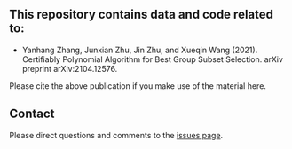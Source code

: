 ## This repository contains data and code related to:

 - Yanhang Zhang, Junxian Zhu, Jin Zhu, and Xueqin Wang (2021). Certifiably Polynomial Algorithm for Best Group Subset Selection. arXiv preprint arXiv:2104.12576.

Please cite the above publication if you make use of the material here.

## Contact
Please direct questions and comments to the [issues page](https://github.com/abess-team/Group-splicing_codes/issues).
